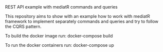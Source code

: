 REST API example with mediatR commands and queries

This repository aims to show with an example how to work with mediatR framework to implement separately commands and queries and try to follow the CQRS pattern.

To build the docker image run: docker-compose build

To run the docker containers run: docker-compose up
